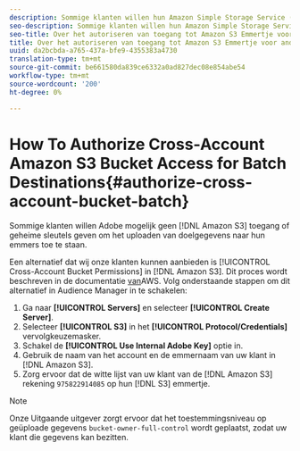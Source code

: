 ```yaml
---
description: Sommige klanten willen hun Amazon Simple Storage Service (Amazon S3) geen toegang of geheime sleutels aan Adobe geven om het uploaden van doelgegevens naar hun emmers te autoriseren.
seo-description: Sommige klanten willen hun Amazon Simple Storage Service (Amazon S3) geen toegang of geheime sleutels aan Adobe geven om het uploaden van doelgegevens naar hun emmers te autoriseren.
seo-title: Over het autoriseren van toegang tot Amazon S3 Emmertje voor andere accounts voor batchbestemmingen
title: Over het autoriseren van toegang tot Amazon S3 Emmertje voor andere accounts voor batchbestemmingen
uuid: da2bcbda-a765-437a-bfe9-4355383a4730
translation-type: tm+mt
source-git-commit: be661580da839ce6332a0ad827dec08e854abe54
workflow-type: tm+mt
source-wordcount: '200'
ht-degree: 0%

---
```



# How To Authorize Cross-Account Amazon S3 Bucket Access for Batch Destinations{#authorize-cross-account-bucket-batch}

Sommige klanten willen Adobe mogelijk geen [!DNL Amazon S3] toegang of geheime sleutels geven om het uploaden van doelgegevens naar hun emmers toe te staan.

Een alternatief dat wij onze klanten kunnen aanbieden is [!UICONTROL Cross-Account Bucket Permissions] in [!DNL Amazon S3]. Dit proces wordt beschreven in de documentatie [van](https://docs.aws.amazon.com/AmazonS3/latest/dev/example-walkthroughs-managing-access-example2.html)AWS. Volg onderstaande stappen om dit alternatief in Audience Manager in te schakelen:

1. Ga naar **[!UICONTROL Servers]** en selecteer **[!UICONTROL Create Server]**.
1. Selecteer **[!UICONTROL S3]** in het **[!UICONTROL Protocol/Credentials]** vervolgkeuzemasker.
1. Schakel de **[!UICONTROL Use Internal Adobe Key]** optie in.
1. Gebruik de naam van het account en de emmernaam van uw klant in [!DNL Amazon S3].
1. Zorg ervoor dat de witte lijst van uw klant van de [!DNL Amazon S3] rekening `975822914085` op hun [!DNL S3] emmertje.

>[!NOTE]
>
>Onze Uitgaande uitgever zorgt ervoor dat het toestemmingsniveau op geüploade gegevens `bucket-owner-full-control` wordt geplaatst, zodat uw klant die gegevens kan bezitten.
